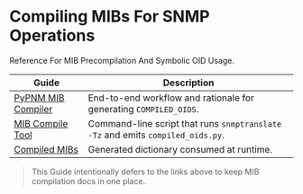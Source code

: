 # Compiling MIBs For SNMP Operations

Reference For MIB Precompilation And Symbolic OID Usage.

| Guide                                                         | Description                                                                     |
| ------------------------------------------------------------- | ------------------------------------------------------------------------------- |
| [PyPNM MIB Compiler](../../../tools/pypnm-mib-compiler.md)    | End-to-end workflow and rationale for generating `COMPILED_OIDS`.               |
| [MIB Compile Tool](https://github.com/mgarcia01752/PyPNM/blob/main/tools/update-snmp-oid-dict.py) | Command-line script that runs `snmptranslate -Tz` and emits `compiled_oids.py`. |
| [Compiled MIBs](https://github.com/mgarcia01752/PyPNM/blob/main/src/pypnm/snmp/compiled_oids.py)  | Generated dictionary consumed at runtime.                                       |

> This Guide intentionally defers to the links above to keep MIB compilation docs in one place.
